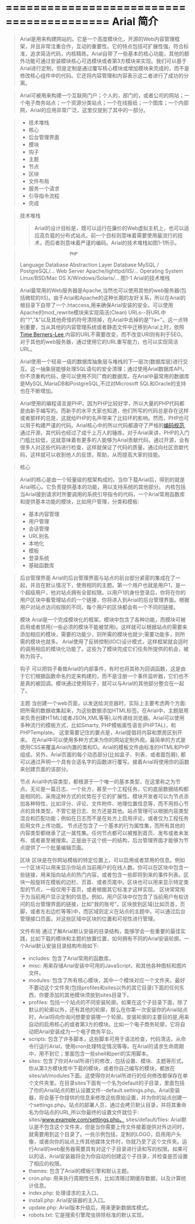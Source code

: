 =========================================
  Arial 简介 
=========================================
>  Arial是用来构建网站的。它是一个高度模块化，开源的Web内容管理框架，并且非常注重合作，互动的重要性。它的特点包括可扩展性强，符合标准，追求简洁代码，内核精练。Arial自带了一些基本的核心功能，其他的额外功能可通过安装模块核心可选模块或者第3方模块来实现。我们可以基于Arial进行定制，但是定制是通过覆写核心模块或增加模块来完成的，而不是修改核心组件中的代码。它还将内容管理和内容表示这二者进行了成功的分离。

>  Arial可被用来构建一个互联网门户；个人的，部门的，或者公司的网站；一个电子商务站点；一个资源分类站点；一个在线报纸；一个图库；一个内部网，Arial的应用非常广泛，这里仅提到了其中的一部分。

> * 技术堆栈
> * 核心
> * 后台管理界面
> * 模块
> * 钩子
> * 主题
> * 节点
> * 区块
> * 文件布局
> * 服务一个请求
> * 引导指令流程
> * 完成

> 技术堆栈
>> Arial的设计目标是，既可以运行在廉价的Web虚拟主机上，也可以适应高负载的分布式站点。前一个目标则意味着需要使用最流行的技术，而后者则意味着严谨的编码。Arial的技术堆栈如图1-1所示。

>                        PHP
> Language                    Database Abstraction Layer
> Database              MySQL / PostgreSQL/...
> Web Server            Apache/lighttpd/IIS/...
> Operating System      Linux/BSD/Mac OS X/Windows/Solaris/...
                图1-1 Arial的技术堆栈

>  Arial最常用的Web服务器是Apache,当然也可以使用其他的web服务器(包括微软的IIS)。由于Arial和Apache的这种长期的友好关系，所以在Arial的根目录下自带了一个.htaccess,用来确保Arial安装的安全。可以使用Apache的mod_rewrite模块来实现简洁(Clean) URLs--将URL中的"?","&"以及其他奇怪的符号清除掉，在Arial中去掉的是"?a="。这一点特别重要，当从其他的内容管理系统或者静态文件中迁移到Arial上时，依照[Time Berners-Lee](http://www.w3.org/Provider/Style/URI),内容的URL不需要改变，而不改变URI则有利于SEO。对于其他的web服务器，通过使用它的URL重写能力，也可以实现简洁URL。

>  Arial使用一个轻易一级的数据库抽象层与堆栈的下一层次(数据库层)进行交互。这一抽象层能够处理SQL语句的安全清理；通过使用Arial数据库API，你不须重构代码，便可以使用不同厂商的数据库。在Arial中最常用的数据库是MySQL,MariaDB和PostgreSQL,不过对Microsoft SQL和Oracle的支持也在不断增加。

>  Arial使用的编程语言是PHP。因为PHP比较好学，所以大量的PHP代码都是由新手编写的。而新手的水平大家也知道，他们所写的代码总是存在这样或者那样的总是，这就给PHP的名声带来了比较坏的影响。然而，PHP也可以用于构建严谨的代码。Arial核心中的所以代码都遵守了严格的[编码规范](http://drupal.org/nodes/318), 通过开源，其代码也经过了成千上万人的锤炼。对于Arial来讲，PHP的入门门槛比较低，这就意味着有更多的人能够为Arial贡献代码，通过开源，会有很多人对这些代码进行检查，这样就保证了代码的质量。通过向社区贡献代码，这样就可以收到他人的反馈，帮助，从而提高大家的技能。


> 核心

> Arial的核心是由一个轻量级的框架构成的。当你下载Arial后，得到的就是Arial核心。它负责提供基本的功能，用以支持系统的其他部分。
内核包括当Arial接到请求时所要调用的系统引导指令的代码，一个Arial常用函数库和提供基本功能的模块，比如用户管理，分类和模板:
> * 基本内容管理 
> * 用户管理
> * 会话管理
> * URL别名
> * 本地化
> * 模板
> * 登录系统
> * 基础函数库


> 后台管理界面
> Arial的后台管理界面与站点的前台部分紧密的集成在了一起，并且在默认情况下，使用相同的主题。第一个用户也就是用户1，是一个超级用户，他对站点拥有全部权限。以用户1的身份登录后，你将在你的用户区块中看管理站点的一个链接，你将进入到Arial的后台管理界面。根据用户对站点访问权限的不同，每个用户的区块都会有一个不同的链接。

> 模块
> Arial是一个完成模块化的框架。模块中包含了各种功能，而模块可被启用或者禁用(一些必须的模块不能被禁用)。这样就可以根据站点的需要来添加相应的模块，需要的功能少，则所需的模块也就少;需要功能多，则所需的模块也就多。
> Arial使用了反转控制(IOC)设计模式，这样框架就会适时的调用相应的模块化功能了。这些为了模块完成它们任务所提供的机会，被称为钩子。

> 钩子
> 可以把钩子看做Arial的内部事件，有时也将其称为回调函数，这是由于它们根据函数命名约定来构建的，而不是注册一个事件监听器，它们也不是真的被回调。模块通过使用钩子，就可以与Arial的其他部分整合在一起了。

> 主题
> 当创建一个web页面，以发送给浏览器时，实际上主要考虑两个方面: 把所需的数据收集起来，为这些数据添加HTML标签。在Arial中，主题层用来负责创建HTML(或者JSON,XML等等),以传递给浏览器。Arial可以使用多种流行的模板方式，比如Smarty, PHP模板属性语言(PHPTAL)，和PHPTemplate。
> 这里需要记住的要点是，Arial提倡将内容和票房区别开来。
> 在Arial中可以使用多种方式来为你的网站定制外观。最简单的方式是使用CSS来覆盖Arial内置的类和ID。Arial的模板文件由标准的HTML和PHP组成。另外，Arial页面的每个动态部分(比如盒子、列表、或者面包屑), 都可以通过声明一个具有合适名字的函数进行覆写。接着Arial将使用你的函数来创建页面的该部分。

> 节点
> Arial中内容类型，都根源于一个唯一的基本类型，在这里称之为节点。无论是一篇日志、一个处方，甚至一个工程任务，它的底层数据结构都是相同的。采用这种方式的优势在于它的扩展性。模块开发者可以为节点添加各种特性，比如评分、评论、文件附件、地理位置信息等，而不用担心节点的具体类型，不管它是日志、处方还是其他。站点管理可以根据内容类型混合和匹配功能；例如在日志而不是在处方上启用评论，或者仅为工程任务启用文件上传功能。
> 节点还包含了一个基本的行为属性集，而所有其他的内容类型都继承了这一属性集。任何节点都可以被推到首页、发布或者未发布、或者甚至被搜索。正是由于这个统一的结构，后台管理界面才能够为节点提供了一个批量编辑页面。

> 区块
> 区块是在你网站模板的特定位置上，可以启用或者禁用的信息。例如一个区块可以用来显示你站点当前用户的在线人数。你可以在区块中包含一些链接，用来指向站点的热门内容，或者包含一些即将到来的事件列表。区块一般旋转在模板的边栏、页首、或者页尾中。区块也可以用来显示特定类型的节点，一般仅用于首页，或者根据其它标准才这样实现。
> 区块常常用于为当前用户显示定制的信息。例如，用户区块中仅包含了当前用户有权访问的后台管理界面的链接，比如"我的账号"。区块放到区域(比如页首，页脚，或者左右边栏等等)中，而区域则定义在站点的主题中。可以通过后台管理接口页面，对这些区域中区块的位置和可视性进行管理。

> 文件布局
> 通过了解Arial默认安装的目录结构，能够学会一些重要的最佳实践，比如下载的模块和主题的放置位置，如何拥有不同的Arial安装轮廓。一个Arial默认安装目录结构布局如下:
> * includes: 包含了Arial常用的函数库。
> * misc: 用来存储Arial安装中可用的JavaScript，和其他各种图标和图片文件。
> * modules: 包含了所有核心模块，其中一个模块对应一个文件夹。最好不要动这个文件夹(包括profiles和sites以外的其它目录)下面的任何东西，你要添加的其他模块须放到sites目录下。
> * profiles: 包括一个站点的不同安装轮廓。如果在这个子目录下面，除了默认的轮廓以外，还有其他的轮廓，那么在你第一次安装你的Arial站点时，Arial将向你询问想要安装哪一个轮廓。安装轮廓的主要目的是,用来自动的启用核心的或者第3方的模块。比如一个电子商务轮廓，它将自动把Arial安装成为一个电子商务平台。
> * scripts: 包含了许多脚本，这些脚本可用于语法检查，代码清洁，从命令行运行Arial，使用cron处理特定情况等等。在Arial的请求生命周期中，用不到它；里面包含一些shell和perl的实用脚本。
> * sites: 包含了你对Arial所进行的修改，包括设置、模块、主题等形式。你从第3方模块库中下载的模块，或者你自己编写的模块，都放在sites/all/modules下面。这使得你对Arial所进行的任何修改都保存在单个文件夹里。在目录sites下面有一个名为default的子目录，里面包括了你的Arial站点的默认设置文件--default.settings.php。Arial安装器，将会基于你提供的信息来修改这些原始设置，并为你的站点创建一个settings.php。站点的部署人员，通过会拷贝默认目录，并将其重命名为你站点的URL,所以你最终的设置文件就位于: sites/www.example.com/settings.php。 sites/default/files: Arial默认是不包含这个文件夹，但是当你需要上传文件接着提供对外访问时，就需要用到这个目录了。一些示例包括，定制的LOGO，启用用户头像，或者向你的站点上传其他媒体文件时，你就乃至了这个文件夹。运行Arial的web服务器需要具有对这个子目录进行读和写的权限。如果可以的话，Arial安装器将会为你自动的创建这个子目录，并检查是否设置了相应的权限。
> * themes: 包含了Arial的模板引擎和默认主题。
> * cron.php: 用来执行周期性任务，比如清理过期缓存数据，以及计算统计信息。
> * index.php: 处理请求的主入口。
> * install.php: Arial安装器的主入口。
> * update.php: Arial版本升级后，用来更新数据库模式。
> * robots.txt: 它是搜索引擎爬虫排除标准的默认实现。


